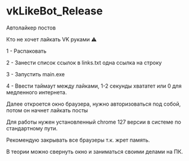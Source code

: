 # vkLikeBot_Release
Автолайкер постов

Кто не хочет лайкать VK руками ⚠️ 

1 - Распаковать 

2 - Занести список ссылок в links.txt одна ссылка на строку 

3 - Запустить main.exe 

4 - Ввести таймаут между лайками, 1-2 секунды хвататет или 0 для медленного интернета.



Далее откроется окно браузера, нужно авторизоваться под собой, потом он начнет лайкать посты

Для работы нужен установленный chrome 127 версии в системе по стандартному пути.

Рекомендую закрывать все браузеры т.к. жрет память.

В теории можно свернуть окно и заниматься своими делами на ПК.
